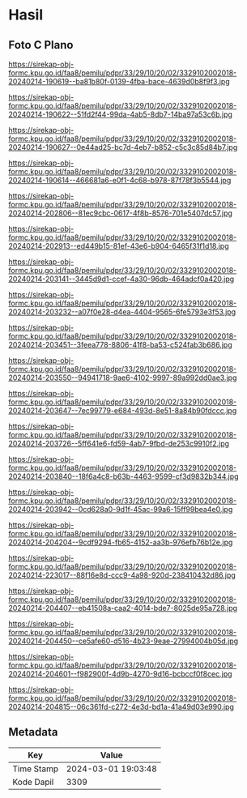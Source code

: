 # Hasil

## Foto C Plano

https://sirekap-obj-formc.kpu.go.id/faa8/pemilu/pdpr/33/29/10/20/02/3329102002018-20240214-190619--ba81b80f-0139-4fba-bace-4639d0b8f9f3.jpg

https://sirekap-obj-formc.kpu.go.id/faa8/pemilu/pdpr/33/29/10/20/02/3329102002018-20240214-190622--51fd2f44-99da-4ab5-8db7-14ba97a53c6b.jpg

https://sirekap-obj-formc.kpu.go.id/faa8/pemilu/pdpr/33/29/10/20/02/3329102002018-20240214-190627--0e44ad25-bc7d-4eb7-b852-c5c3c85d84b7.jpg

https://sirekap-obj-formc.kpu.go.id/faa8/pemilu/pdpr/33/29/10/20/02/3329102002018-20240214-190614--466681a6-e0f1-4c68-b978-87f78f3b5544.jpg

https://sirekap-obj-formc.kpu.go.id/faa8/pemilu/pdpr/33/29/10/20/02/3329102002018-20240214-202806--81ec9cbc-0617-4f8b-8576-701e5407dc57.jpg

https://sirekap-obj-formc.kpu.go.id/faa8/pemilu/pdpr/33/29/10/20/02/3329102002018-20240214-202913--ed449b15-81ef-43e6-b904-6465f31f1d18.jpg

https://sirekap-obj-formc.kpu.go.id/faa8/pemilu/pdpr/33/29/10/20/02/3329102002018-20240214-203141--3445d9d1-ccef-4a30-96db-464adcf0a420.jpg

https://sirekap-obj-formc.kpu.go.id/faa8/pemilu/pdpr/33/29/10/20/02/3329102002018-20240214-203232--a07f0e28-d4ea-4404-9565-6fe5793e3f53.jpg

https://sirekap-obj-formc.kpu.go.id/faa8/pemilu/pdpr/33/29/10/20/02/3329102002018-20240214-203451--3feea778-8806-41f8-ba53-c524fab3b686.jpg

https://sirekap-obj-formc.kpu.go.id/faa8/pemilu/pdpr/33/29/10/20/02/3329102002018-20240214-203550--94941718-9ae6-4102-9997-89a992dd0ae3.jpg

https://sirekap-obj-formc.kpu.go.id/faa8/pemilu/pdpr/33/29/10/20/02/3329102002018-20240214-203647--7ec99779-e684-493d-8e51-8a84b90fdccc.jpg

https://sirekap-obj-formc.kpu.go.id/faa8/pemilu/pdpr/33/29/10/20/02/3329102002018-20240214-203726--5ff641e6-fd59-4ab7-9fbd-de253c9910f2.jpg

https://sirekap-obj-formc.kpu.go.id/faa8/pemilu/pdpr/33/29/10/20/02/3329102002018-20240214-203840--18f6a4c8-b63b-4463-9599-cf3d9832b344.jpg

https://sirekap-obj-formc.kpu.go.id/faa8/pemilu/pdpr/33/29/10/20/02/3329102002018-20240214-203942--0cd628a0-9d1f-45ac-99a6-15ff99bea4e0.jpg

https://sirekap-obj-formc.kpu.go.id/faa8/pemilu/pdpr/33/29/10/20/02/3329102002018-20240214-204204--9cdf9294-fb65-4152-aa3b-976efb76b12e.jpg

https://sirekap-obj-formc.kpu.go.id/faa8/pemilu/pdpr/33/29/10/20/02/3329102002018-20240214-223017--88f16e8d-ccc9-4a98-920d-238410432d86.jpg

https://sirekap-obj-formc.kpu.go.id/faa8/pemilu/pdpr/33/29/10/20/02/3329102002018-20240214-204407--eb41508a-caa2-4014-bde7-8025de95a728.jpg

https://sirekap-obj-formc.kpu.go.id/faa8/pemilu/pdpr/33/29/10/20/02/3329102002018-20240214-204450--ce5afe60-d516-4b23-9eae-27994004b05d.jpg

https://sirekap-obj-formc.kpu.go.id/faa8/pemilu/pdpr/33/29/10/20/02/3329102002018-20240214-204601--f982900f-4d9b-4270-9d16-bcbccf0f8cec.jpg

https://sirekap-obj-formc.kpu.go.id/faa8/pemilu/pdpr/33/29/10/20/02/3329102002018-20240214-204815--06c361fd-c272-4e3d-bd1a-41a49d03e990.jpg


## Metadata

| Key        | Value               |
| ---------- | ------------------- |
| Time Stamp | 2024-03-01 19:03:48 |
| Kode Dapil | 3309                |



